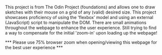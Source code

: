 This project is from The Odin Project (foundations) and allows one to draw sketches with
their mouse on a grid of any (valid) desired size. This project showcases proficiency of using the 'flexbox' model
and using an external (JavaScript) script to manipulate the DOM. There are small animations throughout the webpage to 
enhance the user experience. Still trying to find a way to compensate for the initial 'zoom-in' upon loading up 
the webpage!

*** Please use 75% browser zoom when opening/viewing this webpage for the best user experience ***
